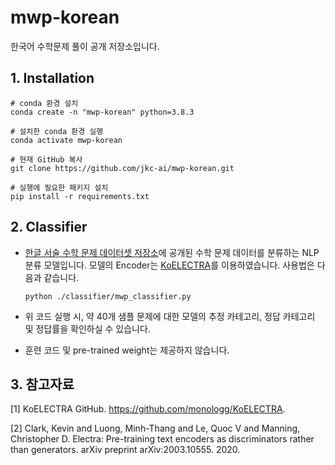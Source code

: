 # mwp-korean
한국어 수학문제 풀이 공개 저장소입니다.

## 1. Installation
   
    # conda 환경 설치
    conda create -n "mwp-korean" python=3.8.3   
    
    # 설치한 conda 환경 실행
    conda activate mwp-korean
    
    # 현재 GitHub 복사
    git clone https://github.com/jkc-ai/mwp-korean.git
    
    # 실행에 필요한 패키지 설치
    pip install -r requirements.txt
    
## 2. Classifier
   
   * [한글 서술 수학 문제 데이터셋 저장소](https://github.com/jkc-ai/mwp-korean-data)에 공개된 수학 문제 데이터를 분류하는 NLP 분류 모델입니다. 모델의 Encoder는 [KoELECTRA](https://github.com/monologg/KoELECTRA)를 이용하였습니다. 사용법은 다음과 같습니다.

        ```
        python ./classifier/mwp_classifier.py
        ```

   * 위 코드 실행 시, 약 40개 샘플 문제에 대한 모델의 추정 카테고리, 정답 카테고리 및 정답률을 확인하실 수 있습니다.
   * 훈련 코드 및 pre-trained weight는 제공하지 않습니다.

## 3. 참고자료
[1] KoELECTRA GitHub. https://github.com/monologg/KoELECTRA.

[2] Clark, Kevin and Luong, Minh-Thang and Le, Quoc V and Manning, Christopher D. Electra: Pre-training text encoders as discriminators rather than generators. arXiv preprint arXiv:2003.10555. 2020.
